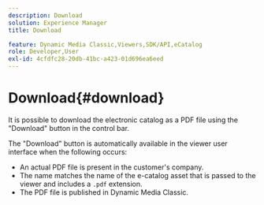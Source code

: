 ```yaml
---
description: Download
solution: Experience Manager
title: Download

feature: Dynamic Media Classic,Viewers,SDK/API,eCatalog
role: Developer,User
exl-id: 4cfdfc28-20db-41bc-a423-01d696ea6eed
---
```

# Download{#download}

It is possible to download the electronic catalog as a PDF file using the "Download" button in the control bar.

The "Download" button is automatically available in the viewer user interface when the following occurs:

* An actual PDF file is present in the customer's company. 
* The name matches the name of the e-catalog asset that is passed to the viewer and includes a `.pdf` extension. 
* The PDF file is published in Dynamic Media Classic.
